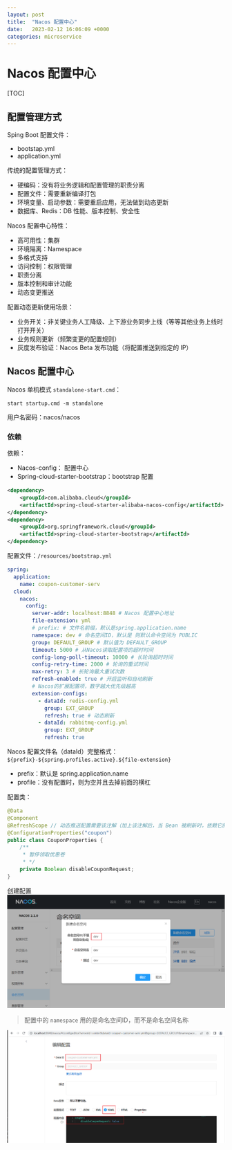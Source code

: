 ```yaml
---
layout: post
title:  "Nacos 配置中心"
date:   2023-02-12 16:06:09 +0000
categories: microservice
---
```

# Nacos 配置中心

[TOC]

## 配置管理方式

Sping Boot 配置文件：
* bootstap.yml
* application.yml

传统的配置管理方式：
* 硬编码：没有将业务逻辑和配置管理的职责分离
* 配置文件：需要重新编译打包
* 环境变量、启动参数：需要重启应用，无法做到动态更新
* 数据库、Redis：DB 性能、版本控制、安全性

Nacos 配置中心特性：
* 高可用性：集群
* 环境隔离：Namespace
* 多格式支持
* 访问控制：权限管理
* 职责分离
* 版本控制和审计功能
* 动态变更推送

配置动态更新使用场景：
* 业务开关：非关键业务人工降级、上下游业务同步上线（等等其他业务上线时打开开关）
* 业务规则更新（频繁变更的配置规则）
* 灰度发布验证：Nacos Beta 发布功能（将配置推送到指定的 IP）

## Nacos 配置中心

Nacos 单机模式 `standalone-start.cmd`：
```
start startup.cmd -m standalone
```

用户名密码：nacos/nacos

### 依赖

依赖：
* Nacos-config： 配置中心
* Spring-cloud-starter-bootstrap：bootstrap 配置

```xml
<dependency>
    <groupId>com.alibaba.cloud</groupId>
    <artifactId>spring-cloud-starter-alibaba-nacos-config</artifactId>
</dependency>
<dependency>
    <groupId>org.springframework.cloud</groupId>
    <artifactId>spring-cloud-starter-bootstrap</artifactId>
</dependency>
```

配置文件：`/resources/bootstrap.yml`
```yaml
spring:
  application:
    name: coupon-customer-serv
  cloud:
    nacos:
      config:
        server-addr: localhost:8848 # Nacos 配置中心地址
        file-extension: yml
        # prefix: # 文件名前缀，默认是spring.application.name
        namespace: dev # 命名空间ID，默认是 则默认命令空间为 PUBLIC
        group: DEFAULT_GROUP # 默认值为 DEFAULT_GROUP
        timeout: 5000 # 从Nacos读取配置项的超时时间
        config-long-poll-timeout: 10000 # 长轮询超时时间
        config-retry-time: 2000 # 轮询的重试时间
        max-retry: 3 # 长轮询最大重试次数
        refresh-enabled: true # 开启监听和自动刷新
        # Nacos的扩展配置项，数字越大优先级越高
        extension-configs:
          - dataId: redis-config.yml
            group: EXT_GROUP
            refresh: true # 动态刷新
          - dataId: rabbitmq-config.yml
            group: EXT_GROUP
            refresh: true
```

Nacos 配置文件名（dataId）完整格式：`${prefix}-${spring.profiles.active}.${file-extension}`
* prefix：默认是 spring.application.name
* profile：没有配置时，则为空并且去掉前面的横杠

配置类：
```java
@Data
@Component
@RefreshScope // 动态推送配置需要该注解（加上该注解后，当 Bean 被刷新时，依赖它的 Bean 会拿到新的实例） 
@ConfigurationProperties("coupon")
public class CouponProperties {
    /**
     * 暂停领取优惠卷
     * */
    private Boolean disableCouponRequest;
}
```

创建配置
![img.png](../static/imgs/nacos-config/namespace.png)

> 配置中的 `namespace` 用的是命名空间ID，而不是命名空间名称

![img_1.png](../static/imgs/nacos-config/nacos-config.png)
